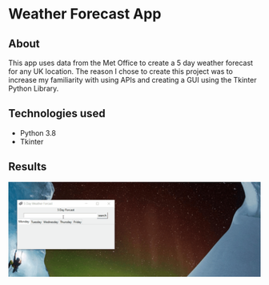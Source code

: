 # Weather Forecast App

## About

This app uses data from the Met Office to create a 5 day weather forecast for any
UK location. The reason I chose to create this project was to increase my
familiarity with using APIs and creating a GUI using the Tkinter Python Library.

## Technologies used

- Python 3.8
- Tkinter

## Results

![](forecast.gif)
